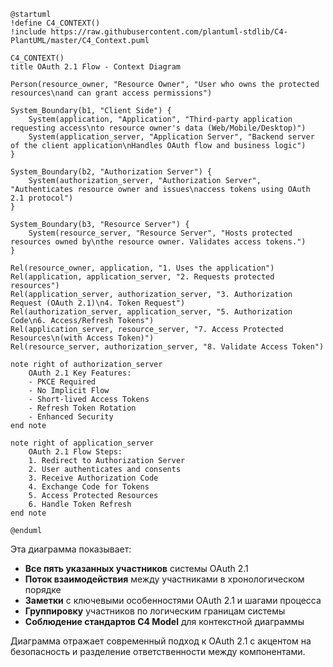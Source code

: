 ```plantuml
@startuml
!define C4_CONTEXT() 
!include https://raw.githubusercontent.com/plantuml-stdlib/C4-PlantUML/master/C4_Context.puml

C4_CONTEXT()
title OAuth 2.1 Flow - Context Diagram

Person(resource_owner, "Resource Owner", "User who owns the protected resources\nand can grant access permissions")

System_Boundary(b1, "Client Side") {
    System(application, "Application", "Third-party application requesting access\nto resource owner's data (Web/Mobile/Desktop)")
    System(application_server, "Application Server", "Backend server of the client application\nHandles OAuth flow and business logic")
}

System_Boundary(b2, "Authorization Server") {
    System(authorization_server, "Authorization Server", "Authenticates resource owner and issues\naccess tokens using OAuth 2.1 protocol")
}

System_Boundary(b3, "Resource Server") {
    System(resource_server, "Resource Server", "Hosts protected resources owned by\nthe resource owner. Validates access tokens.")
}

Rel(resource_owner, application, "1. Uses the application")
Rel(application, application_server, "2. Requests protected resources")
Rel(application_server, authorization_server, "3. Authorization Request (OAuth 2.1)\n4. Token Request")
Rel(authorization_server, application_server, "5. Authorization Code\n6. Access/Refresh Tokens")
Rel(application_server, resource_server, "7. Access Protected Resources\n(with Access Token)")
Rel(resource_server, authorization_server, "8. Validate Access Token")

note right of authorization_server
    OAuth 2.1 Key Features:
    - PKCE Required
    - No Implicit Flow
    - Short-lived Access Tokens
    - Refresh Token Rotation
    - Enhanced Security
end note

note right of application_server
    OAuth 2.1 Flow Steps:
    1. Redirect to Authorization Server
    2. User authenticates and consents
    3. Receive Authorization Code
    4. Exchange Code for Tokens
    5. Access Protected Resources
    6. Handle Token Refresh
end note

@enduml
```

Эта диаграмма показывает:

- **Все пять указанных участников** системы OAuth 2.1
- **Поток взаимодействия** между участниками в хронологическом порядке
- **Заметки** с ключевыми особенностями OAuth 2.1 и шагами процесса
- **Группировку** участников по логическим границам системы
- **Соблюдение стандартов C4 Model** для контекстной диаграммы

Диаграмма отражает современный подход к OAuth 2.1 с акцентом на безопасность и разделение ответственности между компонентами.